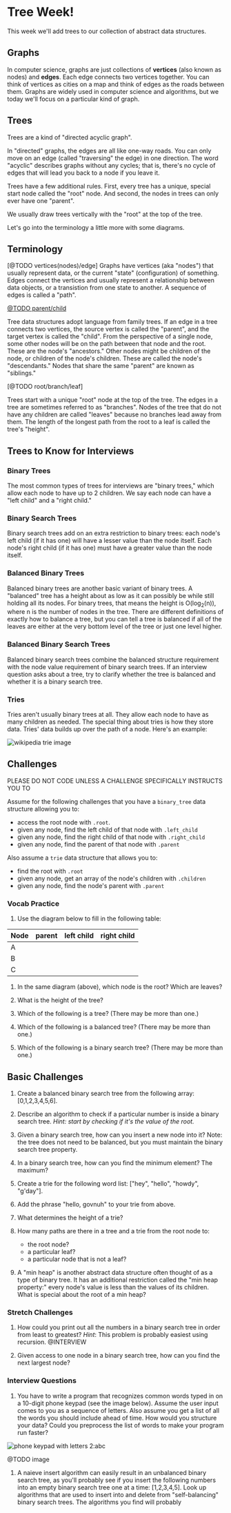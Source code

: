 # Tree Week!

This week we'll add trees to our collection of abstract data structures.

## Graphs 

In computer science, graphs are just collections of **vertices** (also known as nodes) and **edges**. Each edge connects two vertices together.  You can think of vertices as cities on a map and think of edges as the roads between them.  Graphs are widely used in computer science and algorithms, but we today we'll focus on a particular kind of graph.

## Trees 

Trees are a kind of "directed acyclic graph".

In "directed" graphs, the edges are all like one-way roads. You can only move on an edge (called "traversing" the edge) in one direction. The word "acyclic" describes graphs without any cycles; that is, there's no cycle of edges that will lead you back to a node if you leave it. 

Trees have a few additional rules. First, every tree has a unique, special start node called the "root" node. And second, the nodes in trees can only ever have one "parent".

We usually draw trees vertically with the "root" at the top of the tree. 

Let's go into the terminology a little more with some diagrams.

## Terminology

[@TODO vertices(nodes)/edge]
Graphs have vertices (aka "nodes") that usually represent data, or the current "state" (configuration) of something.  Edges connect the vertices and usually represent a relationship between data objects, or a transistion from one state to another.  A sequence of edges is called a "path".

[@TODO parent/child]() 

Tree data structures adopt language from family trees. If an edge in a tree connects two vertices, the source vertex is called the "parent", and the target vertex is called the "child".  From the perspective of a single node, some other nodes will be on the path between that node and the root. These are the node's "ancestors." Other nodes might be children of the  node, or children of the node's children. These are called the node's "descendants."  Nodes that share the same "parent" are known as "siblings."

[@TODO root/branch/leaf]

Trees start with a unique "root" node at the top of the tree.  The edges in a tree are sometimes referred to as "branches".  Nodes of the tree that do not have any children are called "leaves" because no branches lead away from them. The length of the longest path from the root to a leaf is called the tree's "height".

## Trees to Know for Interviews

### Binary Trees

The most common types of trees for interviews are "binary trees," which allow each node to have up to 2 children. We say each node can have a "left child" and a "right child."

### Binary Search Trees

Binary search trees add on an extra restriction to binary trees: each node's left child (if it has one) will have a lesser value than the node itself.  Each node's right child (if it has one) must have a greater value than the node itself.

### Balanced Binary Trees

Balanced binary trees are another basic variant of binary trees. A "balanced" tree has a height about as low as it can possibly be while still holding all its nodes.  For binary trees, that means the height is O(log<sub>2</sub>(n)), where n is the number of nodes in the tree.  There are different definitions of exactly how to balance a tree, but you can tell a tree is balanced if all of the leaves are either at the very bottom level of the tree or just one level higher.

### Balanced Binary Search Trees

Balanced binary search trees combine the balanced structure requirement with the node value requirement of binary search trees.  If an interview question asks about a tree, try to clarify whether the tree is balanced and whether it is a binary search tree. 

### Tries

Tries aren't usually binary trees at all.  They allow each node to have as many children as needed. The special thing about tries is how they store data. Tries' data builds up over the path of a node.  Here's an example:

![wikipedia trie image](https://upload.wikimedia.org/wikipedia/commons/b/be/Trie_example.svg)

## Challenges

PLEASE DO NOT CODE UNLESS A CHALLENGE SPECIFICALLY INSTRUCTS YOU TO

Assume for the following challenges that you have a `binary_tree` data structure allowing you to:

* access the root node with `.root`.
* given any node, find the left child of that node with `.left_child`
* given any node, find the right child of that node with `.right_child`
* given any node, 
find the parent of that node with `.parent`

Also assume a `trie` data structure that allows you to:

* find the root with `.root`
* given any node, get an array of the node's children with `.children`
* given any node, find the node's parent with `.parent`
 
 ### Vocab Practice 

1. Use the diagram below to fill in the following table:

| Node  | parent | left child | right child |
| :---- | :-- | :-- | :-- | 
| A | | | | 
| B | | | | 
| C | | | |

1. In the same diagram (above), which node is the root?  Which are leaves?

1. What is the height of the tree?

1. Which of the following is a tree? (There may be more than one.)

1. Which of the following is a balanced tree? (There may be more than one.)

1. Which of the following is a binary search tree? (There may be more than one.)


## Basic Challenges 

1. Create a balanced binary search tree from the following array: [0,1,2,3,4,5,6].

1. Describe an algorithm to check if a particular number is inside a binary search tree.  *Hint: start by checking if it's the value of the root.*

1. Given a binary search tree, how can you insert a new node into it? Note: the tree does not need to be balanced, but you must maintain the binary search tree property.

1. In a binary search tree, how can you find the minimum element? The maximum? 

1. Create a trie for the following word list: ["hey", "hello", "howdy", "g'day"].

1. Add the phrase "hello, govnuh" to your trie from above.  

1. What determines the height of a trie?

1. How many paths are there in a tree and a trie from the root node to:

	* the root node?
	* a particular leaf?
	* a particular node that is not a leaf?

1. A "min heap" is another abstract data structure often thought of as a type of binary tree. It has an additional restriction called the "min heap property:" every node's value is less than the values of its children. What is special about the root of a min heap?  

### Stretch Challenges 

1. How could you print out all the numbers in a binary search tree in order from least to greatest?  *Hint*: This problem is probably easiest using recursion.  @INTERVIEW

1. Given access to one node in a binary search tree, how can you find the next largest node?


### Interview Questions

1. You have to write a program that recognizes common words typed in on a 10-digit phone keypad (see the image below). Assume the user input comes to you as a sequence of letters.  Also assume you get a list of all the words you should include ahead of time. How would you structure your data?  Could you preprocess the list of words to make your program run faster?


![phone keypad with letters 2:abc](https://parentsof10.files.wordpress.com/2013/03/phone-keypad-picture-application.png)

@TODO image

1. A naieve insert algorithm can easily result in an unbalanced binary search tree, as you'll probably see if you insert the following numbers into an empty binary search tree one at a time: [1,2,3,4,5].  Look up algorithms that are used to insert into and delete from "self-balancing" binary search trees. The algorithms you find will probably 


